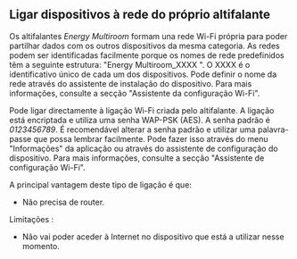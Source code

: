 ## Ligar dispositivos à rede do próprio altifalante

Os altifalantes *Energy Multiroom* formam una rede Wi-Fi própria para poder partilhar dados com os outros dispositivos da mesma categoria. As redes podem ser identificadas facilmente porque os nomes de rede predefinidos têm a seguinte estrutura: "Energy Multiroom_XXXX ". O XXXX é o identificativo único de cada um dos dispositivos. Pode definir o nome da rede através do assistente de instalação do dispositivo. Para mais informações, consulte a secção "Assistente da configuração Wi-Fi".

Pode ligar directamente à ligação Wi-Fi criada pelo altifalante. A ligação está encriptada e utiliza uma senha WAP-PSK (AES). A senha padrão é *0123456789*. É recomendável alterar a senha padrão e utilizar uma palavra-passe que possa lembrar facilmente. Pode fazer isso através do menu "Informações" da aplicação ou através do assistente de configuração do dispositivo. Para mais informações, consulte a secção "Assistente de configuração Wi-Fi". 

A principal vantagem deste tipo de ligação é que: 
- Não precisa de router.

Limitações :
- Não vai poder aceder à Internet no dispositivo que está a utilizar nesse momento.
